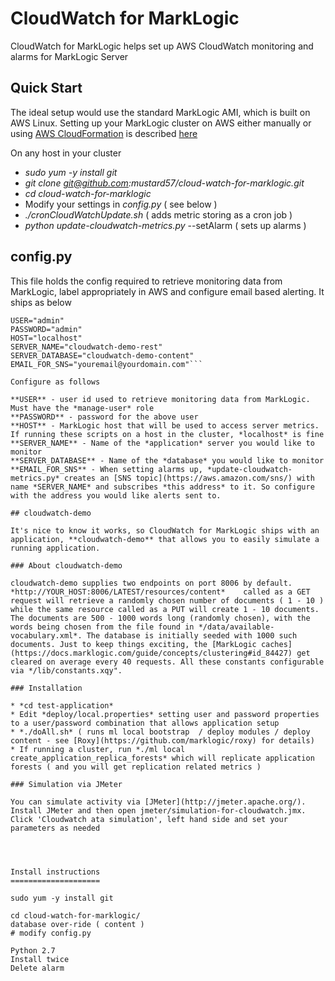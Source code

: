 # CloudWatch for MarkLogic

CloudWatch for MarkLogic helps set up AWS CloudWatch monitoring and alarms for MarkLogic Server

## Quick Start

The ideal setup would use the standard MarkLogic AMI, which is built on AWS Linux. Setting up your MarkLogic cluster on AWS either manually or using [AWS CloudFormation](https://aws.amazon.com/cloudformation/)  is described [here](https://developer.marklogic.com/products/aws)

On any host in your cluster

* *sudo yum -y install git*
* *git clone git@github.com:mustard57/cloud-watch-for-marklogic.git*
* *cd cloud-watch-for-marklogic*
* Modify your settings in *config.py* ( see below )
* *./cronCloudWatchUpdate.sh* ( adds metric storing as a cron job )
* *python update-cloudwatch-metrics.py* --setAlarm ( sets up alarms )

## config.py

This file holds the config required to retrieve monitoring data from MarkLogic, label appropriately in AWS and configure email based alerting. It ships as below

```
USER="admin"
PASSWORD="admin"
HOST="localhost"
SERVER_NAME="cloudwatch-demo-rest"
SERVER_DATABASE="cloudwatch-demo-content"
EMAIL_FOR_SNS="youremail@yourdomain.com"```

Configure as follows

**USER** - user id used to retrieve monitoring data from MarkLogic. Must have the *manage-user* role  
**PASSWORD** - password for the above user  
**HOST** - MarkLogic host that will be used to access server metrics. If running these scripts on a host in the cluster, *localhost* is fine  
**SERVER_NAME** - Name of the *application* server you would like to monitor  
**SERVER_DATABASE** - Name of the *database* you would like to monitor  
**EMAIL_FOR_SNS** - When setting alarms up, *update-cloudwatch-metrics.py* creates an [SNS topic](https://aws.amazon.com/sns/) with name *SERVER_NAME* and subscribes *this address* to it. So configure with the address you would like alerts sent to.  

## cloudwatch-demo

It's nice to know it works, so CloudWatch for MarkLogic ships with an application, **cloudwatch-demo** that allows you to easily simulate a running application.

### About cloudwatch-demo

cloudwatch-demo supplies two endpoints on port 8006 by default. *http://YOUR_HOST:8006/LATEST/resources/content*	called as a GET request will retrieve a randomly chosen number of documents ( 1 - 10 ) while the same resource called as a PUT will create 1 - 10 documents. The documents are 500 - 1000 words long (randomly chosen), with the words being chosen from the file found in */data/available-vocabulary.xml*. The database is initially seeded with 1000 such documents. Just to keep things exciting, the [MarkLogic caches](https://docs.marklogic.com/guide/concepts/clustering#id_84427) get cleared on average every 40 requests. All these constants configurable via */lib/constants.xqy".

### Installation

* *cd test-application*
* Edit *deploy/local.properties* setting user and password properties to a user/password combination that allows application setup
* *./doAll.sh* ( runs ml local bootstrap  / deploy modules / deploy content - see [Roxy](https://github.com/marklogic/roxy) for details)
* If running a cluster, run *./ml local create_application_replica_forests* which will replicate application forests ( and you will get replication related metrics )

### Simulation via JMeter

You can simulate activity via [JMeter](http://jmeter.apache.org/). Install JMeter and then open jmeter/simulation-for-cloudwatch.jmx. Click 'Cloudwatch ata simulation', left hand side and set your parameters as needed




Install instructions
====================

sudo yum -y install git

cd cloud-watch-for-marklogic/
database over-ride ( content )
# modify config.py

Python 2.7
Install twice
Delete alarm

